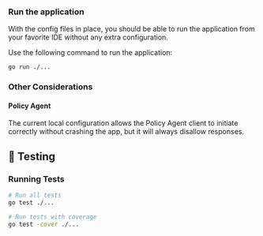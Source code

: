 ### Run the application
With the config files in place, you should be able to run the application from your favorite IDE without any extra configuration.

Use the following command to run the application:
```shell
go run ./...
```

### Other Considerations

#### Policy Agent

The current local configuration allows the Policy Agent client to initiate correctly without
crashing the app, but it will always disallow responses.


## 🧪 Testing

### Running Tests

```bash
# Run all tests
go test ./...

# Run tests with coverage
go test -cover ./...
